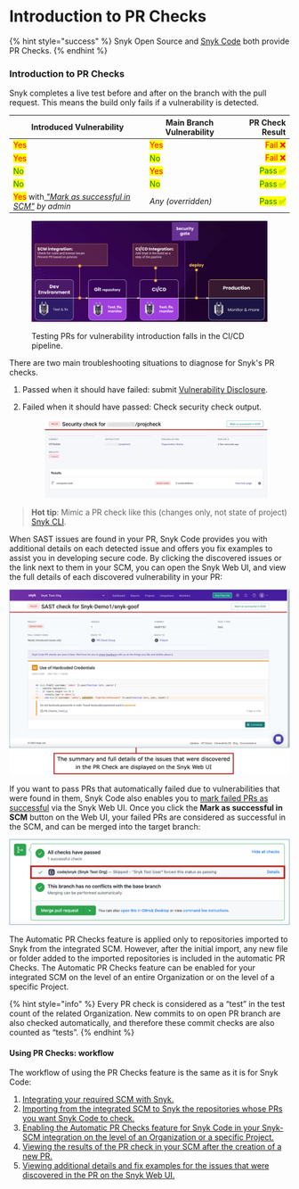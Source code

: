 # Introduction to PR Checks

{% hint style="success" %}
Snyk Open Source and [Snyk Code](../../snyk-code/using-automatic-pr-checks-for-securing-your-source-code/viewing-the-pr-checks-in-your-scm.md) both provide PR Checks.
{% endhint %}

### Introduction to PR Checks

Snyk completes a live test before and after on the branch with the pull request. This means the build only fails if a vulnerability is detected.

| Introduced Vulnerability                                                                                                                                                                                                                        | Main Branch Vulnerability            |                          PR Check Result |
| ----------------------------------------------------------------------------------------------------------------------------------------------------------------------------------------------------------------------------------------------- | ------------------------------------ | ---------------------------------------: |
| <mark style="color:red;">Yes</mark>                                                                                                                                                                                                             | <mark style="color:red;">Yes</mark>  |   <mark style="color:red;">Fail ❌</mark> |
| <mark style="color:red;">Yes</mark>                                                                                                                                                                                                             | <mark style="color:green;">No</mark> |   <mark style="color:red;">Fail ❌</mark> |
| <mark style="color:green;">No</mark>                                                                                                                                                                                                            | <mark style="color:red;">Yes</mark>  | <mark style="color:green;">Pass ✅</mark> |
| <mark style="color:green;">No</mark>                                                                                                                                                                                                            | <mark style="color:green;">No</mark> | <mark style="color:green;">Pass ✅</mark> |
| <mark style="color:red;">Yes</mark> with[ _"Mark as successful in SCM"_](../../snyk-code/using-automatic-pr-checks-for-securing-your-source-code/viewing-and-working-with-the-pr-check-results-on-the-snyk-web-ui.md#\_ref105582006) _by admin_ | _Any (overridden)_                   | <mark style="color:green;">Pass ✅</mark> |

<figure><img src="../../../.gitbook/assets/scm-ci-cid.png" alt=""><figcaption><p>Testing PRs for vulnerability introduction falls in the CI/CD pipeline.</p></figcaption></figure>

There are two main troubleshooting situations to diagnose for Snyk's PR checks.

1. Passed when it should have failed: submit [Vulnerability Disclosure](https://snyk.io/vulnerability-disclosure/).
2.  Failed when it should have passed: Check security check output.

    <figure><img src="../../../.gitbook/assets/security-check (2).png" alt=""><figcaption></figcaption></figure>

> **Hot tip**: Mimic a PR check like this (changes only, not state of project)[ Snyk CLI](../../../snyk-cli/test-for-vulnerabilities/advanced-failing-of-builds-in-snyk-cli.md#fail-current-build-only-if-new-vulnerabilities-are-being-introduced).

When SAST issues are found in your PR, Snyk Code provides you with additional details on each detected issue and offers you fix examples to assist you in developing secure code. By clicking the discovered issues or the link next to them in your SCM, you can open the Snyk Web UI, and view the full details of each discovered vulnerability in your PR:

![](<../../../.gitbook/assets/Snyk Code - PR Checks - Web UI - Intro (1) (1).png>)

If you want to pass PRs that automatically failed due to vulnerabilities that were found in them, Snyk Code also enables you to [mark failed PRs as successful](../../snyk-code/using-automatic-pr-checks-for-securing-your-source-code/viewing-and-working-with-the-pr-check-results-on-the-snyk-web-ui.md#\_ref105582006) via the Snyk Web UI. Once you click the **Mark as successful in SCM** button on the Web UI, your failed PRs are considered as successful in the SCM, and can be merged into the target branch:

![](<../../../.gitbook/assets/Snyk Code - PR Checks - Mark as successful - On GitHub.png>)

The Automatic PR Checks feature is applied only to repositories imported to Snyk from the integrated SCM. However, after the initial import, any new file or folder added to the imported repositories is included in the automatic PR Checks. The Automatic PR Checks feature can be enabled for your integrated SCM on the level of an entire Organization or on the level of a specific Project.

{% hint style="info" %}
Every PR check is considered as a “test” in the test count of the related Organization. New commits to on open PR branch are also checked automatically, and therefore these commit checks are also counted as “tests”.
{% endhint %}

#### Using PR Checks: workflow

The workflow of using the PR Checks feature is the same as it is for Snyk Code:

1. [Integrating your required SCM with Snyk.](../../snyk-code/getting-started-with-snyk-code/activating-snyk-code-using-the-web-ui/step-2-integrating-your-source-control-system-with-snyk-code.md)
2. [Importing from the integrated SCM to Snyk the repositories whose PRs you want Snyk Code to check.](../../snyk-code/getting-started-with-snyk-code/activating-snyk-code-using-the-web-ui/step-3-importing-repositories-to-snyk-for-the-snyk-code-testing/)
3. [Enabling the Automatic PR Checks feature for Snyk Code in your Snyk-SCM integration on the level of an Organization or a specific Project.](../../snyk-code/using-automatic-pr-checks-for-securing-your-source-code/enabling-the-automatic-pr-checks.md)
4. [Viewing the results of the PR check in your SCM after the creation of a new PR.](../../snyk-code/using-automatic-pr-checks-for-securing-your-source-code/viewing-the-pr-checks-in-your-scm.md)
5. [Viewing additional details and fix examples for the issues that were discovered in the PR on the Snyk Web UI.](../../snyk-code/using-automatic-pr-checks-for-securing-your-source-code/viewing-and-working-with-the-pr-check-results-on-the-snyk-web-ui.md)
